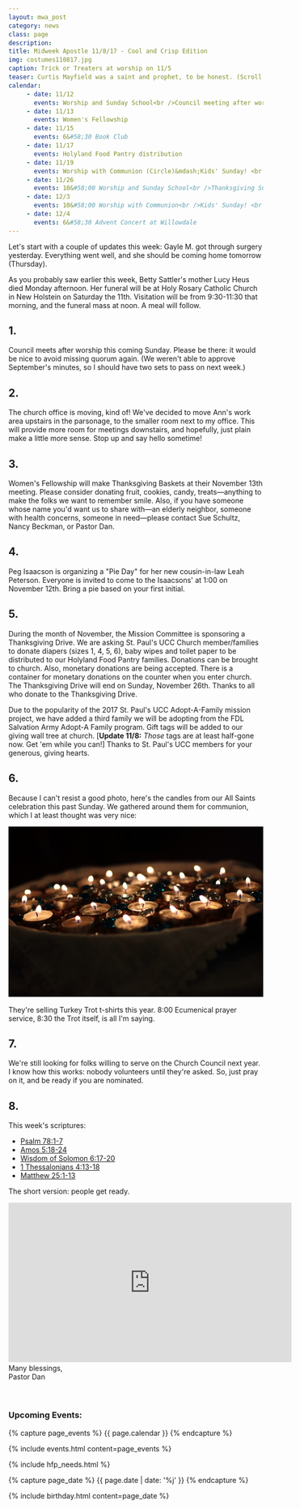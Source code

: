 ```yaml
---
layout: mwa_post
category: news
class: page
description:
title: Midweek Apostle 11/8/17 - Cool and Crisp Edition
img: costumes110817.jpg
caption: Trick or Treaters at worship on 11/5
teaser: Curtis Mayfield was a saint and prophet, to be honest. (Scroll down)
calendar: 
     - date: 11/12
       events: Worship and Sunday School<br />Council meeting after worship
     - date: 11/13
       events: Women's Fellowship
     - date: 11/15
       events: 6&#58;30 Book Club
     - date: 11/17
       events: Holyland Food Pantry distribution
     - date: 11/19
       events: Worship with Communion (Circle)&mdash;Kids' Sunday! <br />Noisy Sunday!
     - date: 11/26
       events: 10&#58;00 Worship and Sunday School<br />Thanksgiving Sunday<br />Christ the King Sunday
     - date: 12/3
       events: 10&#58;00 Worship with Communion<br />Kids' Sunday! <br />First Sunday in Advent
     - date: 12/4
       events: 6&#58;30 Advent Concert at Willowdale
---
```


Let's start with a couple of updates this week: Gayle M. got through surgery yesterday. Everything went well, and she should be coming home tomorrow (Thursday).

As you probably saw earlier this week, Betty Sattler's mother Lucy Heus died Monday afternoon. Her funeral will be at Holy Rosary Catholic Church in New Holstein on Saturday the 11th. Visitation will be from 9:30-11:30 that morning, and the funeral mass at noon. A meal will follow.<!--more-->

## 1.

Council meets after worship this coming Sunday. Please be there: it would be nice to avoid missing quorum again. (We weren't able to approve September's minutes, so I should have two sets to pass on next week.)

## 2.

The church office is moving, kind of! We've decided to move Ann's work area upstairs in the parsonage, to the smaller room next to my office. This will provide more room for meetings downstairs, and hopefully, just plain make a little more sense. Stop up and say hello sometime!

## 3.

Women's Fellowship will make Thanksgiving Baskets at their November 13th meeting. Please consider donating fruit, cookies, candy, treats—anything to make the folks we want to remember smile. Also, if you have someone whose name you'd want us to share with&mdash;an elderly neighbor, someone with health concerns, someone in need&mdash;please contact Sue Schultz, Nancy Beckman, or Pastor Dan.

## 4.

Peg Isaacson is organizing a "Pie Day" for her new cousin-in-law Leah Peterson. Everyone is invited to come to the Isaacsons' at 1:00 on November 12th. Bring a pie based on your first initial.

## 5.

During the month of November, the Mission Committee is sponsoring a
Thanksgiving Drive. We are asking  St. Paul's UCC Church member/families 
to donate diapers (sizes 1, 4, 5, 6), baby wipes and toilet paper to be distributed to
our Holyland Food Pantry families. Donations can be brought to church. Also, monetary
donations are being accepted. There is a container for monetary donations on the 
counter when you enter church. The Thanksgiving Drive will end on Sunday, November 26th.
Thanks to all who donate to the Thanksgiving Drive.

Due to the popularity of the 2017 St. Paul's UCC Adopt-A-Family mission project, we have added a third family we will be adopting from the FDL Salvation Army Adopt-A Family program. Gift tags will be added to our giving wall tree at church. [**Update 11/8:** *Those* tags are at least half-gone now. Get 'em while you can!] Thanks to St. Paul's UCC members for your generous, giving hearts.

## 6.

Because I can't resist a good photo, here's the candles from our All Saints celebration this past Sunday. We gathered around them for communion, which I at least thought was very nice:

<img src="../img/news/allsaints110817.jpg" alt="All Saints">

They're selling Turkey Trot t-shirts this year. 8:00 Ecumenical prayer service, 8:30 the Trot itself, is all I'm saying.


## 7.

We're still looking for folks willing to serve on the Church Council next year. I know how this works: nobody volunteers until they're asked. So, just pray on it, and be ready if you are nominated.

## 8.

This week's scriptures:
<ul>
  <li><a href="http://bible.oremus.org/?ql=377171771">Psalm 78:1-7</a></li>
  <li><a href="http://bible.oremus.org/?ql=377171771">Amos 5:18-24</a></li>
  <li><a href="http://bible.oremus.org/?ql=377171771">Wisdom of Solomon 6:17-20</a></li>
  <li><a href="http://bible.oremus.org/?ql=377171771">1 Thessalonians 4:13-18</a></li>
  <li><a href="http://bible.oremus.org/?ql=377171771">Matthew 25:1-13</a></li>
</ul>

The short version: people get ready.

<iframe width="560" height="315" src="https://www.youtube.com/embed/NdKEbnS1eBE" frameborder="0" allowfullscreen></iframe>


<div class="blessings">Many blessings,<br />
Pastor Dan</div>
<br />
<br />
<div class="after-box">

<h3>Upcoming Events:</h3>
{% capture page_events %}
{{ page.calendar }}
{% endcapture %}

{% include events.html content=page_events %}

{% include hfp_needs.html %}

{% capture page_date %}
{{ page.date | date: '%j' }}
{% endcapture %}

{% include birthday.html content=page_date %}
